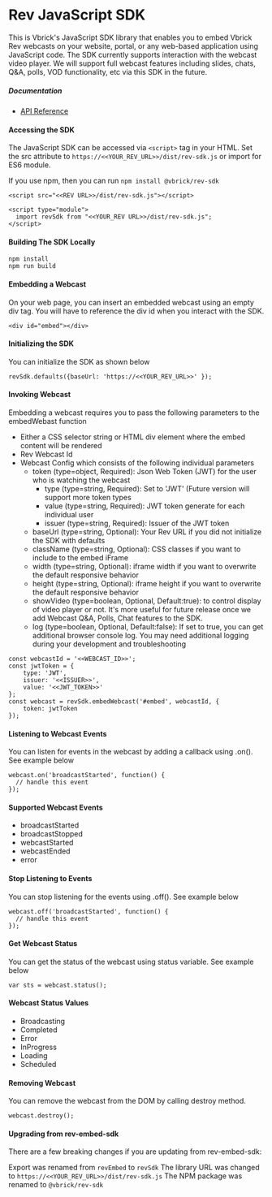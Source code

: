 # Rev JavaScript SDK

This is Vbrick's JavaScript SDK library that enables you to embed Vbrick Rev webcasts on your website, portal, or any web-based application using JavaScript code. The SDK currently supports interaction with the webcast video player. We will support full webcast features including slides, chats, Q&A, polls, VOD functionality, etc via this SDK in the future.

##### Documentation
- [API Reference](docs/modules/index.md)

#### Accessing the SDK

The JavaScript SDK can be accessed via `<script>` tag in your HTML. Set the src attribute to `https://<<YOUR_REV_URL>>/dist/rev-sdk.js` or import for ES6 module.

If you use npm, then you can run `npm install @vbrick/rev-sdk`

~~~
<script src="<<REV URL>>/dist/rev-sdk.js"></script>

<script type="module">
  import revSdk from "<<YOUR_REV URL>>/dist/rev-sdk.js";
</script>
~~~

#### Building The SDK Locally

~~~
npm install
npm run build
~~~

#### Embedding a Webcast
On your web page, you can insert an embedded webcast using an empty div tag. You will have to reference the div id when you interact with the SDK.

`<div id="embed"></div>`

#### Initializing the SDK
You can initialize the SDK as shown below

`revSdk.defaults({baseUrl: 'https://<<YOUR_REV_URL>>' });`

#### Invoking Webcast
Embedding a webcast requires you to pass the following parameters to the embedWebast function

* Either a CSS selector string or HTML div element where the embed content will be rendered
* Rev Webcast Id
* Webcast Config which consists of the following individual parameters
  * token (type=object, Required): Json Web Token (JWT) for the user who is watching the webcast
    * type (type=string, Required): Set to 'JWT' (Future version will support more token types
    * value (type=string, Required): JWT token generate for each individual user
    * issuer (type=string, Required): Issuer of the JWT token
  * baseUrl (type=string, Optional): Your Rev URL if you did not initialize the SDK with defaults
  * className (type=string, Optional): CSS classes if you want to include to the embed iFrame
  * width (type=string, Optional): iframe width if you want to overwrite the default responsive behavior
  * height (type=string, Optional): iframe height if you want to overwrite the default responsive behavior
  * showVideo (type=boolean, Optional, Default:true): to control display of video player or not. It's more useful for future release once we add Webcast Q&A, Polls, Chat features to the SDK.
  * log (type=boolean, Optional, Default:false): If set to true, you can get additional browser console log. You may need additional logging during your development and troubleshooting

~~~
const webcastId = '<<WEBCAST_ID>>';
const jwtToken = {
    type: 'JWT',
    issuer: '<<ISSUER>>',
    value: '<<JWT_TOKEN>>'
};
const webcast = revSdk.embedWebcast('#embed', webcastId, {
    token: jwtToken
});
~~~

#### Listening to Webcast Events
You can listen for events in the webcast by adding a callback using .on(). See example below

~~~
webcast.on('broadcastStarted', function() {
  // handle this event
});
~~~

#### Supported Webcast Events

* broadcastStarted
* broadcastStopped
* webcastStarted
* webcastEnded
* error

#### Stop Listening to Events

You can stop listening for the events using .off(). See example below

~~~
webcast.off('broadcastStarted', function() {
  // handle this event
});
~~~

#### Get Webcast Status
You can get the status of the webcast using status variable. See example below

`var sts = webcast.status();`

#### Webcast Status Values
* Broadcasting
* Completed
* Error
* InProgress
* Loading
* Scheduled

#### Removing Webcast
You can remove the webcast from the DOM by calling destroy method.

`webcast.destroy();`


#### Upgrading from rev-embed-sdk
There are a few breaking changes if you are updating from rev-embed-sdk:

Export was renamed from `revEmbed` to `revSdk`
The library URL was changed to `https://<<YOUR_REV_URL>>/dist/rev-sdk.js`
The NPM package was renamed to `@vbrick/rev-sdk`
